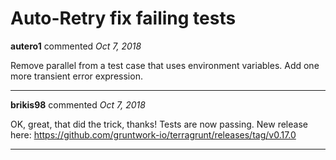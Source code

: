 # Auto-Retry fix failing tests

**autero1** commented *Oct 7, 2018*

Remove parallel from a test case that uses environment variables. 
Add one more transient error expression.
<br />
***


**brikis98** commented *Oct 7, 2018*

OK, great, that did the trick, thanks! Tests are now passing. New release here: https://github.com/gruntwork-io/terragrunt/releases/tag/v0.17.0
***

